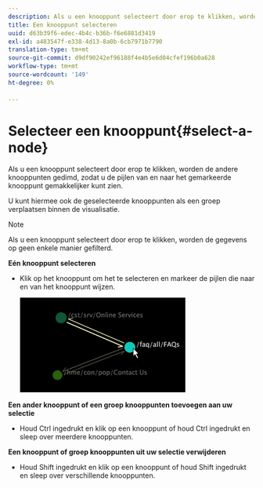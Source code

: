 ```yaml
---
description: Als u een knooppunt selecteert door erop te klikken, worden de andere knooppunten gedimd, zodat u de pijlen van en naar het gemarkeerde knooppunt gemakkelijker kunt zien.
title: Een knooppunt selecteren
uuid: d63b39f6-edec-4b4c-b36b-f6e6881d3419
exl-id: a483547f-e338-4d13-8a0b-6cb7971b7790
translation-type: tm+mt
source-git-commit: d9df90242ef96188f4e4b5e6d04cfef196b0a628
workflow-type: tm+mt
source-wordcount: '149'
ht-degree: 0%

---
```


# Selecteer een knooppunt{#select-a-node}

Als u een knooppunt selecteert door erop te klikken, worden de andere knooppunten gedimd, zodat u de pijlen van en naar het gemarkeerde knooppunt gemakkelijker kunt zien.

U kunt hiermee ook de geselecteerde knooppunten als een groep verplaatsen binnen de visualisatie.

>[!NOTE]
>
>Als u een knooppunt selecteert door erop te klikken, worden de gegevens op geen enkele manier gefilterd.

**Eén knooppunt selecteren**

* Klik op het knooppunt om het te selecteren en markeer de pijlen die naar en van het knooppunt wijzen.

   ![](assets/vis_2DProcessMap_SelectNode.png)

**Een ander knooppunt of een groep knooppunten toevoegen aan uw selectie**

* Houd Ctrl ingedrukt en klik op een knooppunt of houd Ctrl ingedrukt en sleep over meerdere knooppunten.

**Een knooppunt of groep knooppunten uit uw selectie verwijderen**

* Houd Shift ingedrukt en klik op een knooppunt of houd Shift ingedrukt en sleep over verschillende knooppunten.
